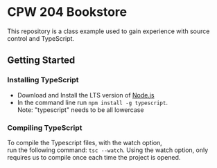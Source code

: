 # CPW 204 Bookstore
This repository is a class example used to gain 
experience with source control and TypeScript. 

## Getting Started 

### Installing TypeScript
- Download and Install the LTS version of [Node.js](https://nodejs.org/)
- In the command line run `npm install -g typescript`.    
Note: "typescript" needs to be all lowercase

### Compiling TypeScript
To compile the Typescript files, with the watch option,  
run the following command: `tsc --watch`.  Using the 
watch option, only requires us to compile once each 
time the project is opened.